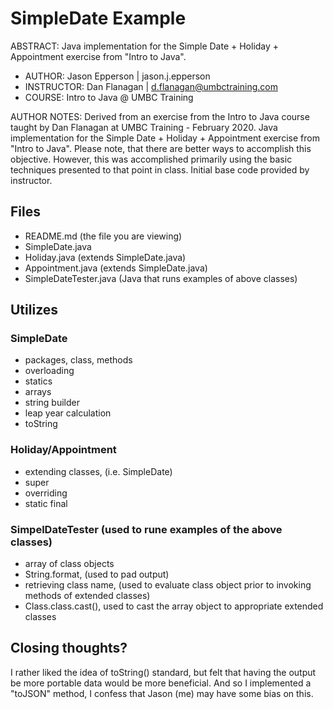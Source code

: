 # SimpleDate Example

ABSTRACT: Java implementation for the Simple Date + Holiday + Appointment exercise from "Intro to Java".
   
- AUTHOR: Jason Epperson | jason.j.epperson
- INSTRUCTOR: Dan Flanagan | d.flanagan@umbctraining.com
- COURSE: Intro to Java @ UMBC Training



AUTHOR NOTES: Derived from an exercise from the Intro to Java course taught by Dan Flanagan at UMBC Training - February 2020. Java implementation for the Simple Date + Holiday + Appointment exercise from "Intro to Java".
Please note, that there are better ways to accomplish this objective. However, this was accomplished primarily using the basic techniques presented to that point in class. Initial base code provided by instructor. 

## Files

- README.md (the file you are viewing)
- SimpleDate.java
- Holiday.java (extends SimpleDate.java)
- Appointment.java (extends SimpleDate.java)
- SimpleDateTester.java (Java that runs examples of above classes)

## Utilizes

### SimpleDate

- packages, class, methods
- overloading 
- statics
- arrays
- string builder
- leap year calculation
- toString

### Holiday/Appointment
 
 - extending classes, (i.e. SimpleDate)
 - super
 - overriding
 - static final
  
### SimpelDateTester (used to rune examples of the above classes)
 
 - array of class objects
 - String.format, (used to pad output)
 - retrieving class name, (used to evaluate class object prior to invoking methods of extended classes)
 - Class.class.cast(), used to cast the array object to appropriate extended classes
 
 
## Closing thoughts?
 
I rather liked the idea of toString() standard, but felt that having the output be more portable data would be more beneficial. And so I implemented a "toJSON" method, I confess that Jason (me) may have some bias on this.
